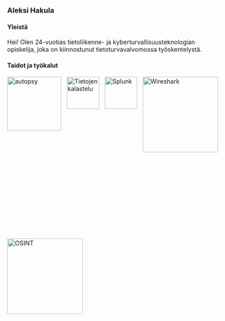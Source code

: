 ### Aleksi Hakula

#### Yleistä
Hei! Olen 24-vuotias tietoliikenne- ja kyberturvallisuusteknologian opiskelija, joka on kiinnostunut tietoturvavalvomossa työskentelystä. 

#### Taidot ja työkalut


<img align="left" alt="autopsy" width="125px"  src="https://github.com/ajhaku/kuvat/blob/58ffccb3a8f764acfb8fe500580a27169b524bbe/Autopsy%20Digital%20Forensics.svg" style="padding-right:10px;"/>

<img align="left" alt="Tietojenkalastelu" width="75px" src="https://img.icons8.com/plasticine/100/phishing.png" style="padding-right:10px;"/>
<img align="left" alt="Splunk" width="75px"  src="https://github.com/ajhaku/kuvat/blob/1f94a1793e2b3ed7348c95a686c83d8ad4244c2b/2020-splunk-planet.svg" style="padding-right:10px;"/>

<img align="left" alt="Wireshark" width="175px" src="https://github.com/ajhaku/kuvat/blob/7c35d11982d9b98329a7a3f6bde7360eeaf22495/2560px-Wireshark_Logo.svg" style="padding-right:10px;"/>
<img align="left" alt="OSINT" width="175px" src="https://github.com/ajhaku/kuvat/blob/7c35d11982d9b98329a7a3f6bde7360eeaf22495/osint-1.svg" style="padding-top:200px;"/>



<!--
**ajhaku/ajhaku** is a ✨ _special_ ✨ repository because its `README.md` (this file) appears on your GitHub profile.

Here are some ideas to get you started:

- 🔭 I’m currently working on ...
- 🌱 I’m currently learning ...
- 👯 I’m looking to collaborate on ...
- 🤔 I’m looking for help with ...
- 💬 Ask me about ...
- 📫 How to reach me: ...
- 😄 Pronouns: ...
- ⚡ Fun fact: ...
-->
